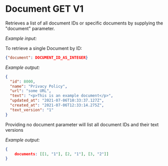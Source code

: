 # Document GET V1

Retrieves a list of all document IDs or specific documents by supplying the "document" parameter.

*Example input:*

To retrieve a single Document by ID:

```json
{"document": DOCUMENT_ID_AS_INTEGER}
```

*Example output:*

```json
{
  "id": 8000,
  "name": "Privacy Policy",
  "url": "some URL",
  "text": "<p>This is an example document</p>",
  "updated_at": "2021-07-06T10:33:37.127Z",
  "created_at": "2021-07-06T12:33:14.275Z",
  "text_version": "1"
}
```

Providing no document parameter will list all document IDs and their text versions

*Example output:*

```json
{
    documents: [[1, "1"], [2, "1"], [3, "2"]]
}
```
